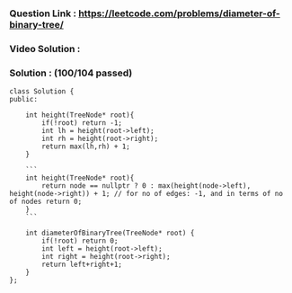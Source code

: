 ### Question Link : https://leetcode.com/problems/diameter-of-binary-tree/


### Video Solution : 

### Solution : (100/104 passed)

```
class Solution {
public:
    
    int height(TreeNode* root){
        if(!root) return -1;
        int lh = height(root->left);
        int rh = height(root->right);
        return max(lh,rh) + 1;
    }

    ```
    int height(TreeNode* root){
        return node == nullptr ? 0 : max(height(node->left), height(node->right)) + 1; // for no of edges: -1, and in terms of no of nodes return 0;
    }
    ```
    
    int diameterOfBinaryTree(TreeNode* root) {
        if(!root) return 0;
        int left = height(root->left);
        int right = height(root->right);
        return left+right+1;
    }
};
```